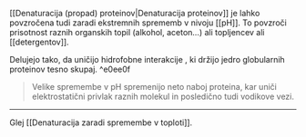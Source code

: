[[Denaturacija (propad) proteinov|Denaturacija proteinov]] je lahko povzročena tudi zaradi ekstremnih sprememb v nivoju [[pH]]. To povzroči prisotnost raznih organskih topil (alkohol, aceton...) ali topljencev ali [[detergentov]]. 

Delujejo tako, da uničijo hidrofobne interakcije , ki držijo jedro globularnih proteinov tesno skupaj. ^e0ee0f

>Velike spremembe v pH spremenijo neto naboj proteina, kar uniči elektrostatični privlak raznih molekul in posledično tudi vodikove vezi.

---

Glej [[Denaturacija zaradi spremembe v toploti]].